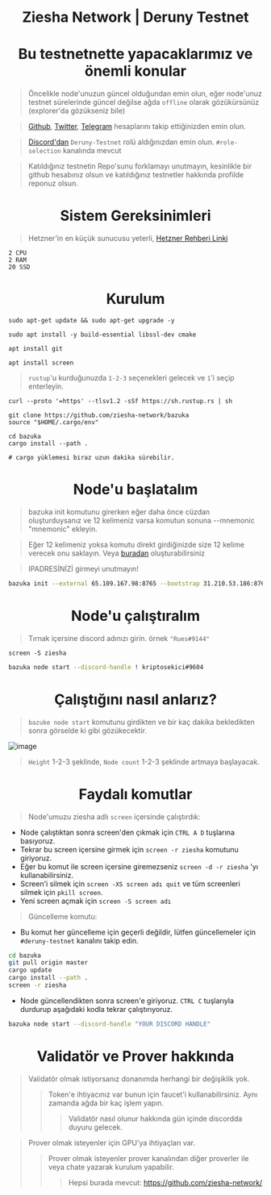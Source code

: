 <h1 align="center"> Ziesha Network | Deruny Testnet </h1>


<h1 align="center"> Bu testnetnette yapacaklarımız ve önemli konular </h1>

> Öncelikle node'unuzun güncel olduğundan emin olun, eğer node'unuz testnet sürelerinde güncel değilse ağda `offline` olarak gözükürsünüz (explorer'da gözükseniz bile)

> [Github](https://github.com/ziesha-network), [Twitter](https://twitter.com/ZieshaNetwork), [Telegram](https://t.me/ZieshaNetworkOfficial) hesaplarını takip ettiğinizden emin olun.

> [Discord'dan](discord.gg/zieshanetwork) `Deruny-Testnet` rolü aldığınızdan emin olun. `#role-selection` kanalında mevcut

> Katıldığınız testnetin Repo'sunu forklamayı unutmayın, kesinlikle bir github hesabınız olsun ve katıldığınız testnetler hakkında profilde reponuz olsun.

<h1 align="center"> Sistem Gereksinimleri </h1>

>  Hetzner'in en küçük sunucusu yeterli, [Hetzner Rehberi Linki](https://github.com/ruesandora/Hetzner/blob/main/README.md)
```
2 CPU
2 RAM
20 SSD
```

<h1 align="center"> Kurulum </h1>

```
sudo apt-get update && sudo apt-get upgrade -y
```
```
sudo apt install -y build-essential libssl-dev cmake
```
```
apt install git
```
```
apt install screen
```

> `rustup`'u kurduğunuzda `1-2-3` seçenekleri gelecek ve `1`'i seçip enterleyin.

```
curl --proto '=https' --tlsv1.2 -sSf https://sh.rustup.rs | sh
```
```
git clone https://github.com/ziesha-network/bazuka
source "$HOME/.cargo/env"
```
```
cd bazuka
cargo install --path .

# cargo yüklemesi biraz uzun dakika sürebilir.
```

<h1 align="center"> Node'u başlatalım </h1>

> bazuka init komutunu girerken eğer daha önce cüzdan oluşturduysanız ve 12 kelimeniz varsa komutun sonuna --mnemonic "mnemonic" ekleyin.

> Eğer 12 kelimeniz yoksa komutu direkt girdiğinizde size 12 kelime verecek onu saklayın. Veya [buradan](http://ziesha.network/zeejs/) oluşturabilirsiniz

> IPADRESİNİZİ girmeyi unutmayın!

```sh
bazuka init --external 65.109.167.98:8765 --bootstrap 31.210.53.186:8765
```

<h1 align="center"> Node'u çalıştıralım </h1>

> Tırnak içersine discord adınızı girin. örnek `"Rues#9144"`

```
screen -S ziesha
```
```sh
bazuka node start --discord-handle ! kriptosekici#9604
```

<h1 align="center"> Çalıştığını nasıl anlarız? </h1>

> `bazuke node start` komutunu girdikten ve bir kaç dakika bekledikten sonra görselde ki gibi gözükecektir.

![image](https://user-images.githubusercontent.com/101149671/215362906-ab86fec5-77b5-4a6d-b951-104525cf1b3d.png)

> `Height` 1-2-3 şeklinde, `Node count` 1-2-3 şeklinde artmaya başlayacak.

<h1 align="center"> Faydalı komutlar </h1>

> Node'umuzu ziesha adlı `screen` içersinde çalıştırdık:

* Node çalıştıktan sonra screen'den çıkmak için `CTRL A D` tuşlarına basıyoruz.
* Tekrar bu screen içersine girmek için `screen -r ziesha` komutunu giriyoruz.
* Eğer bu komut ile screen içersine giremezseniz `screen -d -r ziesha` 'yı kullanabilirsiniz.
* Screen'i silmek için `screen -XS screen adı quit` ve tüm screenleri silmek için `pkill screen`.
* Yeni screen açmak için `screen -S screen adı`

> Güncelleme komutu:

* Bu komut her güncelleme için geçerli değildir, lütfen güncellemeler için `#deruny-testnet` kanalını takip edin.

```sh
cd bazuka
git pull origin master
cargo update
cargo install --path .
screen -r ziesha
```
* Node güncellendikten sonra screen'e giriyoruz. `CTRL C` tuşlarıyla durdurup aşağıdaki kodla tekrar çalıştırıyoruz.
```sh
bazuka node start --discord-handle "YOUR DISCORD HANDLE"
```

<h1 align="center"> Validatör ve Prover hakkında </h1>

> Validatör olmak istiyorsanız donanımda herhangi bir değişiklik yok.
>> Token'e ihtiyacınız var bunun için faucet'i kullanabilirsiniz. Aynı zamanda ağda bir kaç işlem yapın.
>>> Validatör nasıl olunur hakkında gün içinde discordda duyuru gelecek.

> Prover olmak isteyenler için GPU'ya ihtiyaçları var.
>> Prover olmak isteyenler prover kanalından diğer proverler ile veya chate yazarak kurulum yapabilir.
>>> Hepsi burada mevcut: https://github.com/ziesha-network/









































